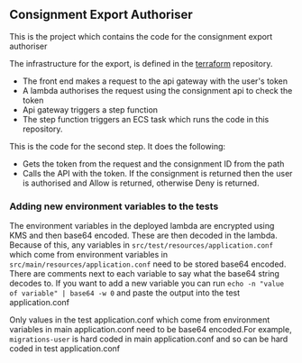## Consignment Export Authoriser
This is the project which contains the code for the consignment export authoriser 

The infrastructure for the export, is defined in the [terraform]("https://github.com/nationalarchives/tdr-terraform-environments") repository.
* The front end makes a request to the api gateway with the user's token
* A lambda authorises the request using the consignment api to check the token
* Api gateway triggers a step function
* The step function triggers an ECS task which runs the code in this repository.

This is the code for the second step. It does the following: 
* Gets the token from the request and the consignment ID from the path
* Calls the API with the token. If the consignment is returned then the user is authorised and Allow is returned, otherwise Deny is returned.

### Adding new environment variables to the tests
The environment variables in the deployed lambda are encrypted using KMS and then base64 encoded. These are then decoded in the lambda. Because of this, any variables in `src/test/resources/application.conf` which come from environment variables in `src/main/resources/application.conf` need to be stored base64 encoded. There are comments next to each variable to say what the base64 string decodes to. If you want to add a new variable you can run `echo -n "value of variable" | base64 -w 0` and paste the output into the test application.conf

Only values in the test application.conf which come from environment variables in main application.conf need to be base64 encoded.For example, `migrations-user` is hard coded in main application.conf and so can be hard coded in test application.conf
